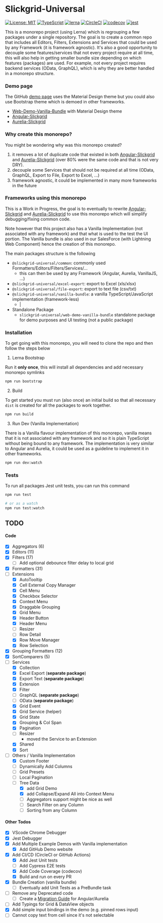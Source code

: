# Slickgrid-Universal

[![License: MIT](https://img.shields.io/badge/License-MIT-yellow.svg)](https://opensource.org/licenses/MIT)
[![TypeScript](https://img.shields.io/badge/%3C%2F%3E-TypeScript-%230074c1.svg)](http://www.typescriptlang.org/)
[![lerna](https://img.shields.io/badge/maintained%20with-lerna-cc00ff.svg)](https://lerna.js.org/)
[![CircleCI](https://circleci.com/gh/ghiscoding/slickgrid-universal/tree/master.svg?style=shield)](https://circleci.com/gh/ghiscoding/workflows/slickgrid-universal/tree/master)
[![codecov](https://codecov.io/gh/ghiscoding/slickgrid-universal/branch/master/graph/badge.svg)](https://codecov.io/gh/ghiscoding/slickgrid-universal)
[![jest](https://jestjs.io/img/jest-badge.svg)](https://github.com/facebook/jest)

This is a monorepo project (using Lerna) which is regrouping a few packages under a single repository. 
The goal is to create a common repo that includes all Editors, Filters, Extensions and Services 
that could be used by any Framework (it is framework agnostic). 
It's also a good opportunity to decouple some features/services that not every project require at all time, 
this will also help in getting smaller bundle size depending on which features (packages) are used. For example, not every project requires backend services (OData, GraphQL), 
which is why they are better handled in a monorepo structure.

### Demo page
The GitHub [demo page](https://ghiscoding.github.io/slickgrid-universal) uses the Material Design theme but you could also use Bootstrap theme which is demoed in other frameworks. 
- [Web-Demo-Vanilla-Bundle](https://ghiscoding.github.io/slickgrid-universal) with Material Design theme
- [Angular-Slickgrid](https://ghiscoding.github.io/Angular-Slickgrid/)
- [Aurelia-Slickgrid](https://ghiscoding.github.io/aurelia-slickgrid/) 

### Why create this monorepo?
You might be wondering why was this monorepo created?
1. it removes a lot of duplicate code that existed in both 
[Angular-Slickgrid](https://github.com/ghiscoding/Angular-Slickgrid) and [Aurelia-Slickgrid](https://github.com/ghiscoding/aurelia-slickgrid) 
(over 80% were the same code and that is not very DRY).
2. decouple some Services that should not be required at all time (OData, GraphQL, Export to File, Export to Excel, ...)
3. framework agnostic, it could be implemented in many more frameworks in the future

### Frameworks using this monorepo
This is a Work in Progress, the goal is to eventually to rewrite 
[Angular-Slickgrid](https://github.com/ghiscoding/Angular-Slickgrid) 
and [Aurelia-Slickgrid](https://github.com/ghiscoding/aurelia-slickgrid) to use this monorepo which will simplify debugging/fixing common code. 

Note however that this project also has a Vanilla Implementation (not associated with any framework) 
and that what is used to the test the UI portion. The Vanilla bundle is also used in our SalesForce (with Lightning Web Component) hence the creation of this monorepo.

The main packages structure is the following
- `@slickgrid-universal/common`: commonly used Formatters/Editors/Filters/Services/...
  - this can then be used by any Framework (Angular, Aurelia, VanillaJS, ...)
- `@slickgrid-universal/excel-export`: export to Excel (xls/xlsx)
- `@slickgrid-universal/file-export`: export to text file (csv/txt)
- `@slickgrid-universal/vanilla-bundle`: a vanilla TypeScript/JavaScript implementation (framework-less)
  - |
- Standalone Package
  - `slickgrid-universal/web-demo-vanilla-bundle` standalone package for demo purposes and UI testing (not a public package)

### Installation
To get going with this monorepo, you will need to clone the repo and then follow the steps below

1. Lerna Bootstrap

Run it **only once**, this will install all dependencies and add necessary monorepo symlinks
```bash
npm run bootstrap
```

2. Build

To get started you must run (also once) an initial build so that all necessary `dist` is created for all the packages to work together.
```bash
npm run build
```

3. Run Dev (Vanilla Implementation)

There is a Vanilla flavour implementation of this monorepo, vanilla means that it is not associated with any framework 
and so it is plain TypeScript without being bound to any framework. The implementation is very similar to Angular and Aurelia, 
it could be used as a guideline to implement it in other frameworks.

```bash
npm run dev:watch
```

### Tests
To run all packages Jest unit tests, you can run this command
```bash
npm run test

# or as a watch
npm run test:watch
```

## TODO
#### Code
- [x] Aggregators (6)
- [x] Editors (11)
- [x] Filters (17)
  - [ ] Add optional debounce filter delay to local grid
- [x] Formatters (31)
- [ ] Extensions
  - [x] AutoTooltip
  - [x] Cell External Copy Manager
  - [x] Cell Menu
  - [x] Checkbox Selector
  - [x] Context Menu
  - [x] Draggable Grouping
  - [x] Grid Menu
  - [x] Header Button
  - [x] Header Menu
  - [ ] Resizer
  - [ ] Row Detail
  - [x] Row Move Manager
  - [x] Row Selection
- [x] Grouping Formatters (12)
- [x] SortComparers (5)
- [ ] Services
  - [x] Collection
  - [x] Excel Export (**separate package**)
  - [x] Export Text (**separate package**)
  - [x] Extension
  - [x] Filter
  - [ ] GraphQL (**separate package**)
  - [ ] OData (**separate package**)
  - [x] Grid Event
  - [x] Grid Service (helper)
  - [x] Grid State
  - [x] Grouping & Col Span
  - [x] Pagination
  - [ ] Resizer 
    - moved the Service to an Extension
  - [x] Shared
  - [x] Sort
- [ ] Others / Vanilla Implementation
  - [x] Custom Footer
  - [ ] Dynamically Add Columns
  - [ ] Grid Presets
  - [ ] Local Pagination
  - [ ] Tree Data
    - [x] add Grid Demo
    - [x] add Collapse/Expand All into Context Menu
    - [ ] Aggregators support might be nice as well
    - [ ] Search Filter on any Column
    - [ ] Sorting from any Column

#### Other Todos
- [x] VScode Chrome Debugger
- [x] Jest Debugger
- [x] Add Multiple Example Demos with Vanilla implementation
  - [x] Add GitHub Demo website
- [x] Add CI/CD (CircleCI or GitHub Actions)
  - [x] Add Jest Unit tests
  - [ ] Add Cypress E2E tests
  - [x] Add Code Coverage (codecov)
  - [x] Build and run on every PR
- [x] Bundle Creation (vanilla bundle)
  - [ ] Eventually add Unit Tests as a PreBundle task
- [ ] Remove any Deprecated code
  - [ ] Create a [Migration Guide](https://github.com/ghiscoding/slickgrid-universal/wiki/Migration-for-Angular-Aurelia-Slickgrid) for Angular/Aurelia
- [ ] Add Typings for Grid & DataView objects
- [x] Add simple input bindings in the demo (e.g. pinned rows input)
- [ ] Cannot copy text from cell since it's not selectable
